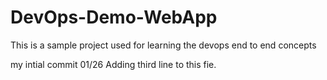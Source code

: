 # DevOps-Demo-WebApp
This is a sample project used for learning the devops end to end concepts

my intial commit 01/26
Adding third line to this fie.
